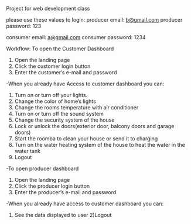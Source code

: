 Project for web development class

please use these values to login:
producer email: b@gmail.com
producer password: 123

consumer email: a@gmail.com
consumer password: 1234

Workflow:
To open the Customer Dashboard

1. Open the landing page
2. Click the customer login button
3. Enter the customer’s e-mail and password

-When you already have Access to customer dashboard you can:

1. Turn on or turn off your lights.
2. Change the color of home’s lights
3. Change the rooms temperature with air conditioner
4. Turn on or turn off the sound system
5. Change the security system of the house
6. Lock or unlock the doors(exterior door, balcony doors and garage doors)
7. Start the roomba to clean your house or send it to charging
8. Turn on the water heating system of the house to heat the water in the water tank
9. Logout

-To open producer dashboard

1. Open the landing page
2. Click the producer login button
3. Enter the producer’s e-mail and password

-When you already have access to customer dashboard you can:

1. See the data displayed to user
   2)Logout
